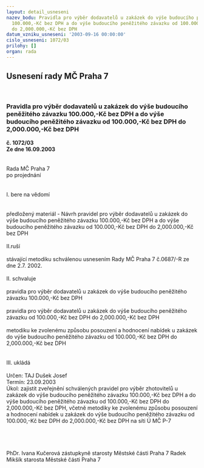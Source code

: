 ```yaml
---
layout: detail_usneseni
nazev_bodu: Pravidla pro výběr dodavatelů u zakázek do výše budoucího peněžitého závazku
  100.000,-Kč bez DPH a do výše budoucího peněžitého závazku od 100.000,-Kč bez DPH
  do 2,000.000,-Kč bez DPH
datum_vzniku_usneseni: '2003-09-16 00:00:00'
cislo_usneseni: 1072/03
prilohy: []
organ: rada
---
```

<div id="ucUsn_pList" class="usn">
	<span><h2>Usnesení rady MČ Praha 7 </h2>
<br></span><div class="standBody">
<span><h3>Pravidla pro výběr dodavatelů u zakázek do výše budoucího peněžitého závazku 100.000,-Kč bez DPH a do výše budoucího peněžitého závazku od 100.000,-Kč bez DPH do 2,000.000,-Kč bez DPH</h3></span><div class="center">
		<strong>č. 1072/03</strong><br>
	</div>
<div class="center">
		<strong>Ze dne 16.09.2003</strong><br><br>
	</div>
<br>Rada MČ Praha 7<br>po projednání<br><br><br>I.	bere na vědomí<br><br> <br>předložený materiál - Návrh pravidel pro výběr dodavatelů u zakázek do výše budoucího peněžitého závazku 100.000,-Kč bez DPH a do výše budoucího peněžitého závazku od 100.000,-Kč bez DPH do 2,000.000,-Kč bez DPH<br><br>II.ruší<br><br>stávající metodiku schválenou usnesením Rady MČ Praha 7 č.0687/-R ze dne 2.7. 2002.<br><br>II.	schvaluje <br><br>pravidla pro výběr dodavatelů u zakázek do výše budoucího peněžitého závazku 100.000,-Kč bez DPH<br><br>pravidla pro výběr dodavatelů u zakázek do výše budoucího peněžitého závazku od 100.000,-Kč bez DPH do 2,000.000,-Kč bez DPH<br><br>metodiku ke zvolenému způsobu posouzení a hodnocení nabídek u zakázek do výše budoucího peněžitého závazku od 100.000,-Kč bez DPH do 2,000.000,-Kč bez DPH<br><br><br>III.	ukládá <br><br>Určen:	TAJ Dušek Josef<br>Termín: 23.09.2003<br>Úkol:	zajistit zveřejnění schválených pravidel  pro výběr zhotovitelů u zakázek do výše budoucího peněžitého závazku 100.000,-Kč bez DPH a do výše budoucího peněžitého závazku od 100.000,-Kč bez DPH do 2,000.000,-Kč bez DPH, včetně metodiky ke zvolenému způsobu posouzení a hodnocení nabídek u zakázek do výše budoucího peněžitého závazku od 100.000,-Kč bez DPH do 2,000.000,-Kč bez DPH na síti Ú MČ P-7<br> <br><br><br>	<br>PhDr. Ivana Kučerová zástupkyně starosty Městské části Praha 7	 Radek Mikšík starosta Městské části Praha 7<br>	<br><br>
</div>
</div>